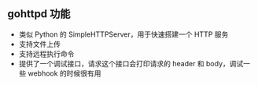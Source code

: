 ## gohttpd 功能

- 类似 Python 的 SimpleHTTPServer，用于快速搭建一个 HTTP 服务
- 支持文件上传
- 支持远程执行命令
- 提供了一个调试接口，请求这个接口会打印请求的 header 和 body，调试一些 webhook 的时候很有用

